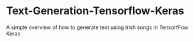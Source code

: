 # Text-Generation-Tensorflow-Keras
A simple overview of how to generate text using Irish songs in TensorfFow Keras
